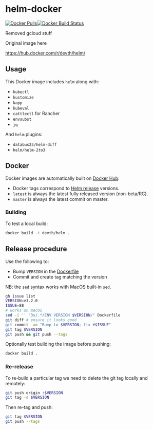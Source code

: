 # helm-docker

[![Docker Pulls](https://img.shields.io/docker/pulls/ersitzt/helm-docker.svg?style=flat-square)](https://hub.docker.com/r/ersitzt/helm-docker/)[![Docker Build Status](https://img.shields.io/docker/cloud/build/ersitzt/helm-docker?style=flat-square)](https://hub.docker.com/r/ersitzt/helm-docker/)

Removed gcloud stuff

Original image here

https://hub.docker.com/r/devth/helm/

## Usage

This Docker image includes `helm` along with:

- `kubectl`
- `kustomize`
- `kapp`
- `kubeval`
- `cattlectl` for Rancher
- `envsubst`
- `jq`

And `helm` plugins:

- `databus23/helm-diff`
- `helm/helm-2to3`

## Docker

Docker images are automatically built on [Docker
Hub](https://hub.docker.com/r/devth/helm/):

- Docker tags correspond to [Helm
  release](https://github.com/helm/helm/releases) versions.
- `latest` is always the latest fully released version (non-beta/RC).
- `master` is always the latest commit on master.

### Building

To test a local build:

```bash
docker build -t devth/helm .
```

## Release procedure

Use the following to:

- Bump `VERSION` in the [Dockerfile](Dockerfile)
- Commit and create tag matching the version

NB: the `sed` syntax works with MacOS built-in `sed`.

```bash
gh issue list
VERSION=v3.2.0
ISSUE=88
# works on macOS
sed -i '' "3s/.*/ENV VERSION $VERSION/" Dockerfile
git diff # ensure it looks good
git commit -am "Bump to $VERSION; fix #$ISSUE"
git tag $VERSION
git push && git push --tags
```

Optionally test building the image before pushing:

```bash
docker build .
```

### Re-release

To re-build a particular tag we need to delete the git tag locally and remotely:

```bash
git push origin :$VERSION
git tag -d $VERSION
```

Then re-tag and push:

```bash
git tag $VERSION
git push --tags
```
